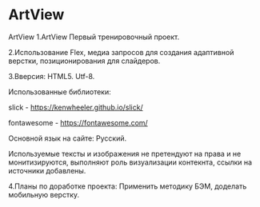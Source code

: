 # ArtView

ArtView 
1.ArtView Первый тренировочный проект. 

2.Использование Flex, медиа запросов для создания адаптивной верстки, позиционирования для слайдеров. 

3.Вверсия: HTML5. Utf-8. 

Использованные библиотеки: 

<script src="https://ajax.googleapis.com/ajax/libs/jquery/3.3.1/jquery.min.js"></script> 

<script type="text/javascript" src="https://cdn.jsdelivr.net/npm/slick-carousel@1.8.1/slick/slick.min.js"></script> 
slick - https://kenwheeler.github.io/slick/ 

fontawesome - https://fontawesome.com/ 

Основной язык на сайте: Русский. 

Используемые тексты и изображения не претендуют на права и не монитизируются, выполняют роль визуализации контекнта, ссылки на источники добавлены. 

4.Планы по доработке проекта: Применить методику БЭМ, доделать мобильную верстку.
